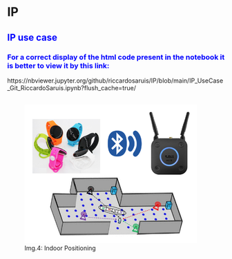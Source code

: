 # IP
<h2><font color='blue'>IP use case</font></h2>
<h3><font color='blue'>For a correct display of the html code present in the notebook it is better to view it by this link:</font></h3>
https://nbviewer.jupyter.org/github/riccardosaruis/IP/blob/main/IP_UseCase_Git_RiccardoSaruis.ipynb?flush_cache=true/
<br><br>
<figure>
<img src="ip_image.png" alt="ip_image" style="width: 400px;"/>
<figcaption>Img.4: Indoor Positioning</figcaption>
</figure>
